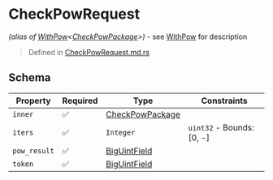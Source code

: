 # CheckPowRequest
*(alias of [WithPow](../../pow/WithPow.md)\<[CheckPowPackage](../../routes/check_pow/CheckPowPackage.md)\>)* - see [WithPow](../../pow/WithPow.md) for description
> Defined in [CheckPowRequest.md.rs](../../../../interface/src/interface/routes/check_pow)

## Schema

| Property | Required | Type | Constraints |
| --- | --- | --- | --- |
| `inner` | ✅ | [CheckPowPackage](../../routes/check_pow/CheckPowPackage.md) |     | 
| `iters` | ✅ | `Integer` | `uint32` - Bounds: [0, -] | 
| `pow_result` | ✅ | [BigUintField](../../fields/big_uint/BigUintField.md) |     | 
| `token` | ✅ | [BigUintField](../../fields/big_uint/BigUintField.md) |     | 


